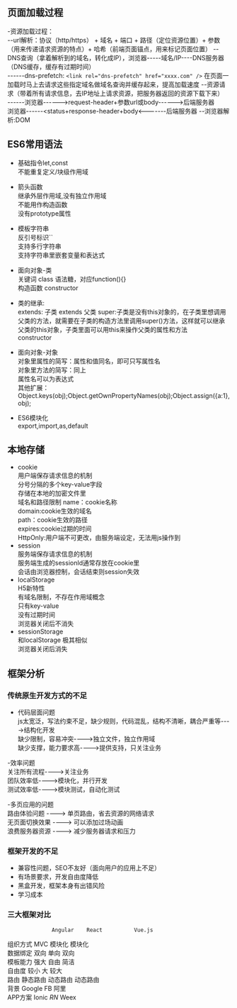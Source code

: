 ## 页面加载过程  
-资源加载过程：   
--url解析：协议（http/https） + 域名 + 端口 + 路径（定位资源位置）+ 参数（用来传递请求资源的特点）+ 哈希（前端页面锚点，用来标记页面位置）
--DNS查询（拿着解析到的域名，转化成IP），浏览器-----域名/IP----DNS服务器（DNS缓存，缓存有过期时间）  
------dns-prefetch: `<link rel="dns-prefetch" href="xxxx.com" />` 在页面一加载时马上去请求这些指定域名做域名查询并缓存起来，提高加载速度
--资源请求（带着所有请求信息，去IP地址上请求资源，把服务器返回的资源下载下来）  
------浏览器------>request-header+参数url或body------>后端服务器  
			浏览器------<status+response-header+body<-------后端服务器
--浏览器解析:DOM


## ES6常用语法   
- 基础指令let,const   
	不能重复定义/块级作用域    
- 箭头函数   
	继承外层作用域,没有独立作用域   
	不能用作构造函数   
	没有prototype属性  
- 模板字符串  
	反引号标识``  
	支持多行字符串  
	支持字符串里嵌套变量和表达式   
- 面向对象-类		
	关键词 class
	语法糖，对应function(){}    
	构造函数 constructor  
- 类的继承:   
	extends: 子类 extends 父类
	super:子类是没有this对象的，在子类里想调用父类的方法，就需要在子类的构造方法里调用super()方法，这样就可以继承父类的this对象，子类里面可以用this来操作父类的属性和方法   
	constructor 
- 面向对象-对象   
  对象里属性的简写：属性和值同名，即可只写属性名  
  对象里方法的简写：同上    
  属性名可以为表达式  
  其他扩展：Object.keys(obj);Object.getOwnPropertyNames(obj);Object.assign({a:1},obj);  

- ES6模块化  
	export,import,as,default
   

## 本地存储  
- cookie  
	用户端保存请求信息的机制  
	分号分隔的多个key-value字段  
	存储在本地的加密文件里  
	域名和路径限制
	name：cookie名称  
	domain:cookie生效的域名  
	path：cookie生效的路径  
	expires:cookie过期的时间  
	HttpOnly:用户端不可更改，由服务端设定，无法用js操作到
- session    
	服务端保存请求信息的机制   
	服务端生成的sessionId通常存放在cookie里  
	会话由浏览器控制，会话结束则session失效
- localStorage  
	H5新特性  
	有域名限制，不存在作用域概念  
	只有key-value  
	没有过期时间  
	浏览器关闭后不消失  
- sessionStorage  
	和localStorage 极其相似   
	浏览器关闭后消失   


## 框架分析    


### 传统原生开发方式的不足   

- 代码层面问题  
js太宽泛，写法约束不足，缺少规则，代码混乱，结构不清晰，耦合严重等---->结构化开发   
缺少限制，容易冲突---->独立文件，独立作用域   
缺少支撑，能力要求高---->提供支持，只关注业务    

-效率问题   
关注所有流程---->关注业务  
团队效率低---->模块化，并行开发     
测试效率低---->模块测试，自动化测试

-多页应用的问题   
路由体验问题 ----> 单页路由，省去资源的网络请求  
无页面切换效果 ----> 可以添加过场动画  
浪费服务器资源 ----> 减少服务器请求和压力  


### 框架开发的不足
- 兼容性问题，SEO不友好（面向用户的应用上不足） 
- 有场景要求，开发自由度降低  
- 黑盒开发，框架本身有出错风险    
- 学习成本  

### 三大框架对比
			      Angular    React			Vue.js
组织方式				MVC				模块化				模块化  
数据绑定				双向				单向					双向  
模板能力				强大				自由					简洁  
自由度					较小				大						较大  
路由					静态路由	  动态路由		  动态路由  
背景						Google		FB					阿里	   
APP方案				Ionic			*RN*				Weex   
		

	














 
